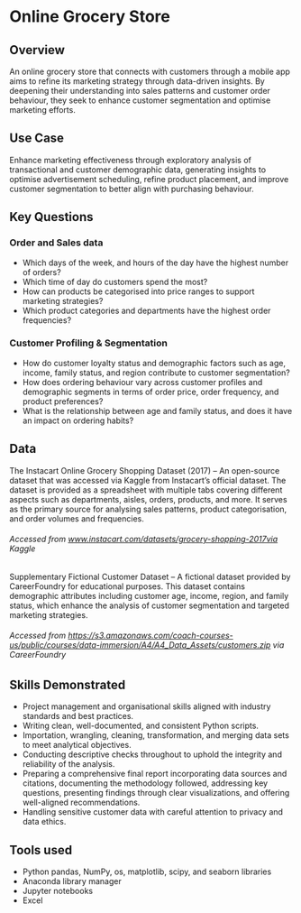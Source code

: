 # Online Grocery Store
## Overview
An online grocery store that connects with customers through a mobile app aims to refine its marketing strategy through data-driven insights. By deepening their understanding into sales patterns and customer order behaviour, they seek to enhance customer segmentation and optimise marketing efforts.

## Use Case
Enhance marketing effectiveness through exploratory analysis of transactional and customer demographic data, generating insights to optimise advertisement scheduling, refine product placement, and improve customer segmentation to better align with purchasing behaviour.

## Key Questions 
### Order and Sales data

- Which days of the week, and hours of the day have the highest number of orders?
- Which time of day do customers spend the most?
- How can products be categorised into price ranges to support marketing strategies?
- Which product categories and departments have the highest order frequencies?

### Customer Profiling & Segmentation

- How do customer loyalty status and demographic factors such as age, income, family status, and region contribute to customer segmentation?
- How does ordering behaviour vary across customer profiles and demographic segments in terms of order price, order frequency, and product preferences?
- What is the relationship between age and family status, and does it have an impact on ordering habits? 

## Data
The Instacart Online Grocery Shopping Dataset (2017) – An open-source dataset that was accessed via Kaggle from Instacart’s official dataset. The dataset is provided as a spreadsheet with multiple tabs covering different aspects such as departments, aisles, orders, products, and more. It serves as the primary source for analysing sales patterns, product categorisation, and order volumes and frequencies.

###### _Accessed from www.instacart.com/datasets/grocery-shopping-2017via Kaggle_

Supplementary Fictional Customer Dataset – A fictional dataset provided by CareerFoundry for educational purposes. This dataset contains demographic attributes including customer age, income, region, and family status, which enhance the analysis of customer segmentation and targeted marketing strategies.

###### _Accessed from https://s3.amazonaws.com/coach-courses-us/public/courses/data-immersion/A4/A4_Data_Assets/customers.zip via CareerFoundry_

## Skills Demonstrated
- Project management and organisational skills aligned with industry standards and best practices.
- Writing clean, well-documented, and consistent Python scripts.
- Importation, wrangling, cleaning, transformation, and merging data sets to meet analytical objectives.
- Conducting descriptive checks throughout to uphold the integrity and reliability of the analysis.
- Preparing a comprehensive final report incorporating data sources and citations, documenting the methodology followed, addressing key questions, presenting findings through clear visualizations, and offering well-aligned recommendations.
- Handling sensitive customer data with careful attention to privacy and data ethics.

## Tools used
- Python pandas, NumPy, os, matplotlib, scipy, and seaborn libraries
- Anaconda library manager
- Jupyter notebooks
- Excel
